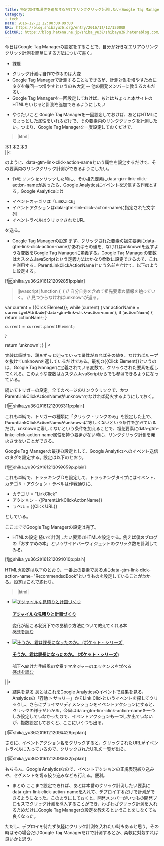 ```yaml
---
Title: 特定のHTML属性を追加するだけでリンククリック計測したい(Google Tag Managerを利用して)
Category:
- tech
Date: 2016-12-12T12:00:00+09:00
URL: https://blog.shibayu36.org/entry/2016/12/12/120000
EditURL: https://blog.hatena.ne.jp/shiba_yu36/shibayu36.hatenablog.com/atom/entry/10328749687198574899
---
```


今日はGoogle Tag Managerの設定をすることで、自分が好きなエリアのリンククリック計測を簡単にする方法について書く。

* 課題
- クリック計測は自作で作るのは大変
- Google Tag Managerで計測することもできるが、計測対象を増やすためにタグを毎回一つ増やすというのも大変
-- 他の開発メンバーに教えるのもだるい
- Google Tag Managerを一回設定しておけば、あとはちょっと本サイトのHTMLをいじると計測を追加できるようにしたい

* やりたいこと
Google Tag Managerを一回設定しておけば、あとはHTMLにちょっとした属性をいれるだけで、その要素内のリンククリックを計測したい。つまり、Google Tag Managerを一度設定しておくだけで、

>|html|
<section data-gtm-link-click-action-name="RecommendedBooks">
  <a href="/hoge">本1</a>
  <a href="/fuga">本2</a>
  <a href="/piyo">本3</a>
</section>
||<

のように、data-gtm-link-click-action-nameという属性を設定するだけで、その要素内のリンククリック計測ができるようにしたい。


* 作戦
リンクをクリックした時に、その祖先要素にdata-gtm-link-click-action-nameがあったら、Google Analyticsにイベントを送信する作戦とする。Google Analyticsには

- イベントカテゴリは「LinkClick」
- イベントアクションはdata-gtm-link-click-action-nameに指定された文字列
- イベントラベルはクリックされたURL

を送る。


* Google Tag Managerの設定
まず、クリックされた要素の祖先要素にdata-gtm-link-click-action-nameがあればその値を、なければunknownを返すような変数をGoogle Tag Managerに定義する。Google Tag Managerの変数はカスタムJavaScriptという定義方法はかなり柔軟に設定できるので、これを利用する。ParentLinkClickActionNameという名前を付けて、以下のように設定する。

[f:id:shiba_yu36:20161212092851p:plain]

>|javascript|
function () {
  // 自分自身を含めて祖先要素の情報を辿っていく。
  // 見つからなければunknownが返る。

  var current = {{Click Element}};
  while (current) {
    var actionName = current.getAttribute('data-gtm-link-click-action-name');
    if (actionName) {
      return actionName;
    }

    current = current.parentElement;
  }

  return 'unknown';
}
||<

実装は簡単で、親をずっと辿っていって属性があればその値を、なければループを抜けてunknownを返しているだけである。最初の{{Click Element}}というのは、Google Tag Managerに定義されている変数で、クリックされた要素を返してくれる。このような変数はカスタムJavaScriptからでも参照できるようになっている。


続いてトリガーの設定。全てのページのリンククリックで、かつParentLinkClickActionNameがunknownでなければ発火するようにしておく。

[f:id:shiba_yu36:20161212093311p:plain]

これも単純で、トリガーの種類に「クリック - リンクのみ」を設定した上で、ParentLinkClickActionNameがunknownに等しくないという条件を加えているだけ。unknownに等しくないという条件を加えることで、祖先要素にdata-gtm-linkc-click-action-name属性を持つ要素がない時に、リンククリック計測を発火させないことができる。


Google Tag Managerの最後の設定として、Google Analyticsへのイベント送信のタグを設定する。設定は以下のとおり。

[f:id:shiba_yu36:20161212093658p:plain]

これも単純で、トラッキングIDを設定して、トラッキングタイプにはイベント、カテゴリ・アクション・ラベルは作戦通りに、

- カテゴリ = "LinkClick"
- アクション = {{ParentLinkClickActionName}}
- ラベル = {{Click URL}}

としている。


ここまででGoogle Tag Managerの設定は完了。


* HTMLの設定
続いて計測したい要素のHTMLを設定する。例えば僕のブログの「おすすめの本」というサイドバーウィジェットのクリック数を計測してみる。

[f:id:shiba_yu36:20161212094010p:plain]

HTMLの設定は以下のとおり。一番上の要素であるulにdata-gtm-link-click-action-name="RecommendedBook"というものを設定していることがわかる。設定はこれで終わり。

>|html|
<ul class="footer-widget" data-gtm-link-click-action-name="RecommendedBook">
  <li class="widget-item">
    <div class="widget-item-img">
      <a href="http://www.amazon.co.jp/exec/obidos/ASIN/4839924023/shibayu36-22/" target="_blank"><img src="http://ecx.images-amazon.com/images/I/51A8BTrHYxL._SL160_.jpg" alt="アジャイルな見積りと計画づくり" style="border: none;" /></a>
    </div>
    <h4 class="widget-item-label">
      <a href="http://www.amazon.co.jp/exec/obidos/ASIN/4839924023/shibayu36-22/" target="_blank">アジャイルな見積りと計画づくり</a>
    </h4>
    <p>
      変化が起こる状況下での見積り方法について教えてくれる本<br/>
      <a href="http://blog.shibayu36.org/entry/2014/03/25/090923" target="_blank">感想を読む</a>
    </p>
  </li>
  <li class="widget-item">
    <div class="widget-item-img">
      <a href="http://www.amazon.co.jp/exec/obidos/ASIN/4872906160/shibayu36-22/" target="_blank"><img src="http://ecx.images-amazon.com/images/I/510AQmjhylL._SL160_.jpg" alt="そうか、君は課長になったのか。 (ポケット・シリーズ)" style="border: none;" /></a>
    </div>
    <h4 class="widget-item-label">
      <a href="http://www.amazon.co.jp/exec/obidos/ASIN/4872906160/shibayu36-22/" target="_blank">そうか、君は課長になったのか。 (ポケット・シリーズ)</a>
    </h4>
    <p>
      部下へ向けた手紙風の文章でマネジャーのエッセンスを学べる<br/>
      <a href="http://blog.shibayu36.org/entry/2014/12/20/164505" target="_blank">感想を読む</a>
    </p>
  </li>
</ul>
||<


* 結果を見る
あとはこれをGoogle Analyticsのイベントで結果を見る。Analyticsの「行動 > サマリー」からLink Clickというイベントを探してクリックし、さらにプライマリディメンションをイベントアクションにすると、クリックの様子がわかる。今回はdata-gtm-link-click-action-nameを一つしか設定していなかったので、イベントアクションも一つしか出ていないが、複数設定しておくと、ここにいくつも出る。

[f:id:shiba_yu36:20161212094429p:plain]


さらに、イベントアクション名をクリックすると、クリックされたURLがイベントラベルに入っているので、クリックされたURLの一覧が出る。

[f:id:shiba_yu36:20161212094632p:plain]


もちろん、Google Analyticsなので、イベントアクションの正規表現絞り込みや、セグメントを切る絞り込みなども行える。便利。


* まとめ
ここまで設定できれば、あとは本番のクリック計測したい要素にdata-gtm-link-click-action-nameを入れて、デプロイするだけで計測ができるようになった。このようにしておくと、開発メンバーがいつもの開発プロセスでクリック計測を導入することができ、わざわざクリック計測を入れるためだけにGoogle Tag Managerの設定を教えるということをしなくても良くなった。

ただし、デプロイを待たず気軽にクリック計測を入れたい時もあると思う。その時はその場合だけGoogle Tag Managerだけで計測するとか、柔軟に対処すれば良いかと思う。
